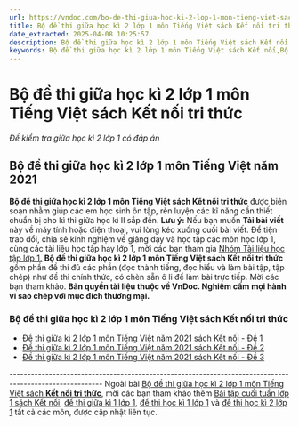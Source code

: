 ```yaml
---
url: https://vndoc.com/bo-de-thi-giua-hoc-ki-2-lop-1-mon-tieng-viet-sach-ket-noi-tri-thuc-228067
title: Bộ đề thi giữa học kì 2 lớp 1 môn Tiếng Việt sách Kết nối tri thức - Đề kiểm tra giữa học kì 2 lớp 1 có đáp án - VnDoc.com
date_extracted: 2025-04-08 10:25:57
description: Bộ đề thi giữa học kì 2 lớp 1 môn Tiếng Việt sách Kết nối được soạn nhằm giúp các em HS ôn luyện, chuẩn bị sẵn sàng cho bài thi giữa kì 2 sắp tới.
keywords: Bộ đề thi giữa học kì 2 lớp 1 môn Tiếng Việt sách Kết nối,Bộ đề thi giữa học kì 2 lớp 1 môn Tiếng Việt,Bộ đề thi giữa học kì 2 lớp 1 môn Tiếng Việt năm 2021,Đề thi giữa kì 2 lớp 1 môn Tiếng Việt năm 2021 sách Kết nối,Đề kiểm tra giữa kì 2 lớp 1 môn Tiếng Việt năm 2020 - 2021,Đề kiểm tra giữa kì 2 lớp 1 môn Tiếng Việt năm 2021,Đề kiểm tra giữa kì 2 lớp 1 môn Tiếng Việt năm học 2021,Đề thi giữa học kì 2 môn Tiếng Việt lớp 1,Đề thi giữa kì 2 lớp 1 môn Tiếng Việt
---
```


# Bộ đề thi giữa học kì 2 lớp 1 môn Tiếng Việt sách Kết nối tri thức
 _Đề kiểm tra giữa học kì 2 lớp 1 có đáp án_
## Bộ đề thi giữa học kì 2 lớp 1 môn Tiếng Việt năm 2021
**Bộ đề thi giữa học kì 2 lớp 1 môn Tiếng Việt sách Kết nối tri thức** được biên soạn nhằm giúp các em học sinh ôn tập, rèn luyện các kĩ năng cần thiết chuẩn bị cho kì thi giữa học kì II sắp đến.
**Lưu ý:** Nếu bạn muốn **Tải bài viết** này về máy tính hoặc điện thoại, vui lòng kéo xuống cuối bài viết.
Để tiện trao đổi, chia sẻ kinh nghiệm về giảng dạy và học tập các môn học lớp 1, cùng các tài liệu học tập hay lớp 1, mời các bạn tham gia [Nhóm Tài liệu học tập lớp 1.](<https://vndoc.com/goto?q=aHR0cHM6Ly93d3cuZmFjZWJvb2suY29tL2dyb3Vwcy9UYWkubGlldS5ob2MudGFwLmxvcC4xLlZORE9D>)
**Bộ đề thi giữa học kì 2 lớp 1 môn Tiếng Việt sách Kết nối tri thức** gồm phần đề thi đủ các phần \(đọc thành tiếng, đọc hiểu và làm bài tập, tập chép\) như đề thi chính thức, có chèn sẵn ô li để làm bài trực tiếp. Mời các bạn tham khảo.
**Bản quyền tài liệu thuộc về VnDoc. Nghiêm cấm mọi hành vi sao chép với mục đích thương mại.**
### Bộ đề thi giữa học kì 2 lớp 1 môn Tiếng Việt sách **Kết nối tri thức**
  * [Đề thi giữa kì 2 lớp 1 môn Tiếng Việt năm 2021 sách Kết nối - Đề 1](<https://vndoc.com/de-thi-giua-hoc-ki-2-lop-1-mon-tieng-viet-sach-ket-noi-tri-thuc-de-2-228042>)
  * [Đề thi giữa kì 2 lớp 1 môn Tiếng Việt năm 2021 sách Kết nối - Đề 2](<https://vndoc.com/de-thi-giua-hoc-ki-2-lop-1-mon-tieng-viet-sach-ket-noi-tri-thuc-de-2-228042>)
  * [Đề thi giữa kì 2 lớp 1 môn Tiếng Việt năm 2021 sách Kết nối - Đề 3](<https://vndoc.com/de-thi-giua-hoc-ki-2-lop-1-mon-tieng-viet-sach-ket-noi-tri-thuc-de-3-228064>)

\--------------------------------------------------------------------------------------------------------
Ngoài bài [Bộ đề thi giữa học kì 2 lớp 1 môn Tiếng Việt sách **Kết nối tri thức**](<https://vndoc.com/bo-de-thi-giua-hoc-ki-2-lop-1-mon-tieng-viet-sach-ket-noi-tri-thuc-228067>), mời các bạn tham khảo thêm [Bài tập cuối tuần lớp 1 sách Kết nối](<https://vndoc.com/bai-tap-cuoi-tuan-tieng-viet-lop-1-ket-noi-tri-thuc>), [đề thi giữa kì 1 lớp 1](<https://vndoc.com/de-thi-giua-ki-1-lop1>), [đề thi học kì 1 lớp 1](<https://vndoc.com/de-thi-hoc-ki-1-lop1>) và [đề thi học kì 2 lớp 1](<https://vndoc.com/de-thi-hoc-ki-2-lop1>) tất cả các môn, được cập nhật liên tục.
